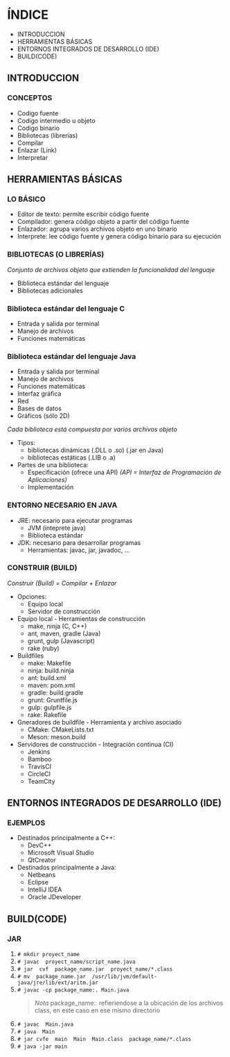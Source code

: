# ÍNDICE
* INTRODUCCION
* HERRAMIENTAS BÁSICAS
* ENTORNOS INTEGRADOS DE DESARROLLO (IDE)
* BUILD(CODE)


## INTRODUCCION
### CONCEPTOS
* Codigo fuente
* Codigo intermedio u objeto
* Codigo binario
* Bibliotecas (librerías)
* Compilar
* Enlazar (Link)
* Interpretar

## HERRAMIENTAS BÁSICAS
### LO BÁSICO
* Editor de texto: permite escribir código fuente
* Compilador: genera código objeto a partir del código fuente
* Enlazador: agrupa varios archivos objeto en uno binario
* Interprete: lee código fuente y genera código binario para su ejecución

### BIBLIOTECAS (O LIBRERÍAS)
_Conjunto de archivos objeto que extienden la funcionalidad del lenguaje_
* Biblioteca estándar del lenguaje
* Bibliotecas adicionales

### Biblioteca estándar del lenguaje C
* Entrada y salida por terminal
* Manejo de archivos
* Funciones matemáticas
### Biblioteca estándar del lenguaje Java
* Entrada y salida por terminal
* Manejo de archivos
* Funciones matemáticas
* Interfaz gráfica
* Red
* Bases de datos
* Gráficos (sólo 2D)
   
_Cada biblioteca está compuesta por varios archivos objeto_
* Tipos:
   * bibliotecas dinámicas (.DLL o .so) (.jar en Java)
   * bibliotecas estáticas (.LIB o .a)
* Partes de una biblioteca:
   * Especificación (ofrece una API)  _(API = Interfaz de Programación de Aplicaciones)_
   * Implementación
  
### ENTORNO NECESARIO EN JAVA
* JRE: necesario para ejecutar programas
   * JVM (inteprete java)
   * Biblioteca estándar
* JDK: necesario para desarrollar programas
   * Herramientas: javac, jar, javadoc, ...

### CONSTRUIR (BUILD) 
_Construir (Build) = Compilar + Enlazar_
* Opciones:
   * Equipo local
   * Servidor de construcción
* Equipo local - Herramientas de construcción
   * make, ninja (C, C++)
   * ant, maven, gradle (Java)
   * grunt, gulp (Javascript)
   * rake (ruby)
* Buildfiles
   * make: Makefile
   * ninja: build.ninja
   * ant: build.xml
   * maven: pom.xml
   * gradle: build.gradle
   * grunt: Gruntfile.js
   * gulp: gulpfile.js
   * rake: Rakefile
* Gneradores de buildfile - Herramienta y archivo asociado
   * CMake: CMakeLists.txt
   * Meson: meson.build
* Servidores de construcción - Integración continua (CI)
   * Jenkins
   * Bamboo
   * TravisCI
   * CircleCI
   * TeamCity
## ENTORNOS INTEGRADOS DE DESARROLLO (IDE)
### EJEMPLOS
* Destinados principalmente a C++:
   * DevC++
   * Microsoft Visual Studio
   * QtCreator
* Destinados principalmente a Java:
   * Netbeans
   * Eclipse
   * IntelliJ IDEA
   * Oracle JDeveloper

## BUILD(CODE)
### JAR
1. `# mkdir proyect_name`
2. `# javac  proyect_name/script_name.java`
3. `# jar  cvf  package_name.jar  proyect_name/*.class`
4. `# mv  package_name.jar  /usr/lib/jvm/default-java/jre/lib/ext/aritm.jar`
5. `# javac -cp package_name:. Main.java`
   > _Nota_
     package_name:. refieriendose a la ubicación de los archivos class, en este caso en ese mismo directorio
6. `# javac  Main.java`
7. `# java  Main`
8. `# jar cvfe  main  Main  Main.class  package_name/*.class`
9. `# java -jar main`
